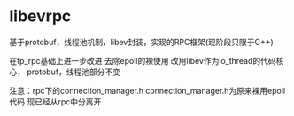 # libevrpc
基于protobuf，线程池机制，libev封装，实现的RPC框架(现阶段只限于C++)

在tp_rpc基础上进一步改进 去除epoll的裸使用 改用libev作为io_thread的代码核心， protobuf，线程池部分不变

注意：rpc下的connection_manager.h connection_manager.h为原来裸用epoll代码 现已经从rpc中分离开
